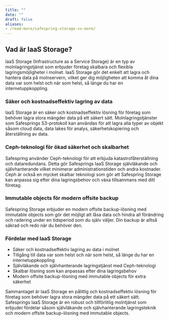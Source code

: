 ```yaml
---
title: ""
date: ""
draft: false
aliases:
- /read-more/safespring-storage-sv-more/
---
```


## Vad är IaaS Storage?

IaaS Storage (Infrastructure as a Service Storage) är en typ av molnlagringstjänst som erbjuder företag skalbara och flexibla lagringsmöjligheter i molnet. IaaS Storage gör det enkelt att lagra och hantera data på molnservern, vilket ger dig möjligheten att komma åt dina data var som helst och när som helst, så länge du har en internetuppkoppling.

### Säker och kostnadseffektiv lagring av data

IaaS Storage är en säker och kostnadseffektiv lösning för företag som behöver lagra stora mängder data på ett säkert sätt. Molnlagringstjänster som Safesprings S3-protokoll kan användas för att lagra alla typer av objekt såsom cloud data, data lakes för analys, säkerhetskopiering och återställning av data.

### Ceph-teknologi för ökad säkerhet och skalbarhet

Safespring använder Ceph-teknologi för att erbjuda katastrofåterställning och dataredundans. Detta gör Safesprings IaaS Storage självläkande och självhanterande vilket minimerar administrationstiden och andra kostnader. Ceph är också en mycket skalbar teknologi som gör att Safespring Storage kan anpassa sig efter dina lagringsbehov och växa tillsammans med ditt företag.

### Immutable objects för modern offsite backup

Safespring Storage erbjuder en modern offsite backup-lösning med immutable objects som gör det möjligt att låsa data och hindra all förändring och radering under en tidsperiod som du själv väljer. Din backup är alltså säkrad och redo när du behöver den.

### Fördelar med IaaS Storage

- Säker och kostnadseffektiv lagring av data i molnet
- Tillgång till data var som helst och när som helst, så länge du har en internetuppkoppling
- Självläkande och självhanterande lagringstjänst med Ceph-teknologi
- Skalbar lösning som kan anpassas efter dina lagringsbehov
- Modern offsite backup-lösning med immutable objects för extra säkerhet

Sammantaget är IaaS Storage en pålitlig och kostnadseffektiv lösning för företag som behöver lagra stora mängder data på ett säkert sätt. Safesprings IaaS Storage är en robust och tillförlitlig molntjänst som erbjuder fördelar såsom självläkande och självhanterande lagringsteknik och modern offsite backup-lösning med immutable objects.
